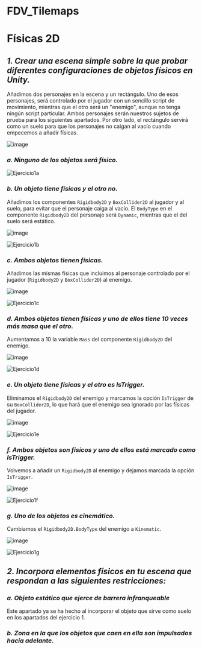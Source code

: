 # FDV_Tilemaps

# Físicas 2D

## **_1. Crear una escena simple sobre la que probar diferentes configuraciones de objetos físicos en Unity._**

Añadimos dos personajes en la escena y un rectángulo. Uno de esos personajes, será controlado por el jugador con un sencillo script de movimiento, mientras que el otro será un "enemigo", aunque no tenga ningún script particular.
Ambos personajes serán nuestros sujetos de prueba para los siguientes apartados. Por otro lado, el rectángulo servirá como un suelo para que los personajes no caigan al vacío cuando empecemos a añadir físicas.

![image](https://github.com/user-attachments/assets/26ef367b-10cf-4eb7-9e08-e5517812739f)

### _a. Ninguno de los objetos será físico._

![Ejercicio1a](https://github.com/user-attachments/assets/3b19f17c-1a92-4c63-9580-07929f1c110b)

### _b. Un objeto tiene físicas y el otro no._

Añadimos los componentes `Rigidbody2D` y `BoxCollider2D` al jugador y al suelo, para evitar que el personaje caiga al vacío. El `BodyType` en el componente `Rigidbody2D` del personaje será `Dynamic`, mientras que el del suelo será estático.

![image](https://github.com/user-attachments/assets/ece6b4dd-89fb-4d44-9960-de4505e6c928)

![Ejercicio1b](https://github.com/user-attachments/assets/4d3cc567-48f7-4863-8a16-2bd9ea6b414f)

### _c. Ambos objetos tienen físicas._

Añadimos las mismas físicas que incluimos al personaje controlado por el jugador (`Rigidbody2D` y `BoxCollider2D`) al enemigo.

![image](https://github.com/user-attachments/assets/4bcd2ed8-8f80-4ac4-b5de-3ab7e984061a)

![Ejercicio1c](https://github.com/user-attachments/assets/5f515b10-4452-4885-a3ff-ab0218d5f076)

### _d. Ambos objetos tienen físicas y uno de ellos tiene 10 veces más masa que el otro._

Aumentamos a 10 la variable `Mass` del componente `Rigidbody2D` del enemigo.

![image](https://github.com/user-attachments/assets/9ea8246f-e8ba-4d78-9787-01ff67078dec)

![Ejercicio1d](https://github.com/user-attachments/assets/f035ebe6-1568-487d-aa1c-88c003404a83)

### _e. Un objeto tiene físicas y el otro es IsTrigger._

Eliminamos el `Rigidbody2D` del enemigo y marcamos la opción `IsTrigger` de su `BoxCollider2D`, lo que hará que el enemigo sea ignorado por las físicas del jugador.

![image](https://github.com/user-attachments/assets/b8c5de17-9daf-4158-a4d9-0b37cd53c649)

![Ejercicio1e](https://github.com/user-attachments/assets/55af95f0-20ba-4747-bc84-010d49bfc2ab)

### _f. Ambos objetos son físicos y uno de ellos está marcado como IsTrigger._

Volvemos a añadir un `Rigidbody2D` al enemigo y dejamos marcada la opción `IsTrigger`.

![image](https://github.com/user-attachments/assets/7965f54c-6467-488f-bf16-79985d10a1f9)

![Ejercicio1f](https://github.com/user-attachments/assets/e4a76ca9-1f43-4d33-ad9c-85e8a4abcd1a)

### _g. Uno de los objetos es cinemático._

Cambiamos el `Rigidbody2D.BodyType` del enemigo a `Kinematic`.

![image](https://github.com/user-attachments/assets/0fbc7199-3e46-4bd0-bd44-03867ea1842a)

![Ejercicio1g](https://github.com/user-attachments/assets/3133ff05-c754-4aaa-9ee3-4896a1828c76)

## **_2. Incorpora elementos físicos en tu escena que respondan a las siguientes restricciones:_**

### _a. Objeto estático que ejerce de barrera infranqueable_

Este apartado ya se ha hecho al incorporar el objeto que sirve como suelo en los apartados del ejercicio 1.

### _b. Zona en la que los objetos que caen en ella son impulsados hacia adelante._



